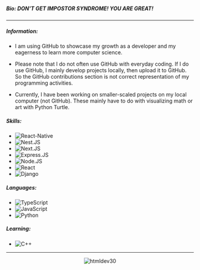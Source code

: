 ##### Bio: DON'T GET IMPOSTOR SYNDROME! YOU ARE GREAT!
### 
--- 
##### Information:
- I am using GitHub to showcase my growth as a developer and my eagerness to learn more computer science. 

- Please note that I do not often use GitHub with everyday coding. If I do use GitHub, I mainly develop projects locally, then upload it to GitHub. So the GitHub contributions section is not correct representation of my programming activities. 

- Currently, I have been working on smaller-scaled projects on my local computer (not GitHub). These mainly have to do with visualizing math or art with Python Turtle.
##### Skills:
-   ![React-Native](https://img.shields.io/badge/-React_Native-black?style=flat-square&logo=react)
-   ![Nest.JS](https://img.shields.io/badge/-NestJS-black?style=flat-square&logo=NestJS) 
-   ![Next.JS](https://img.shields.io/badge/-Next.JS-black?style=flat-square&logo=Next.JS) 
-   ![Express.JS](https://img.shields.io/badge/-Express.JS-black?style=flat-square&logo=Express) 
-   ![Node.JS](https://img.shields.io/badge/-Node.JS-black?style=flat-square&logo=Node.js) 
-   ![React](https://img.shields.io/badge/-React-black?style=flat-square&logo=react)
-   ![Django](https://img.shields.io/badge/-Django-black?style=flat-square&logo=Django)


##### Languages: 
-   ![TypeScript](https://img.shields.io/badge/-TypeScript-black?style=flat-square&logo=typescript)
-   ![JavaScript](https://img.shields.io/badge/-JavaScript-black?style=flat-square&logo=javascript)
-   ![Python](https://img.shields.io/badge/-Python-black?style=flat-square&logo=Python)


##### Learning:
-  ![C++](https://img.shields.io/badge/-c++-black?style=flat-square&logo=c%2B%2B&)

---
<p align="center"> <img src="https://github-readme-stats.vercel.app/api?username=htmldev30&show_icons=true&theme=dark" alt="htmldev30" /> 
  

